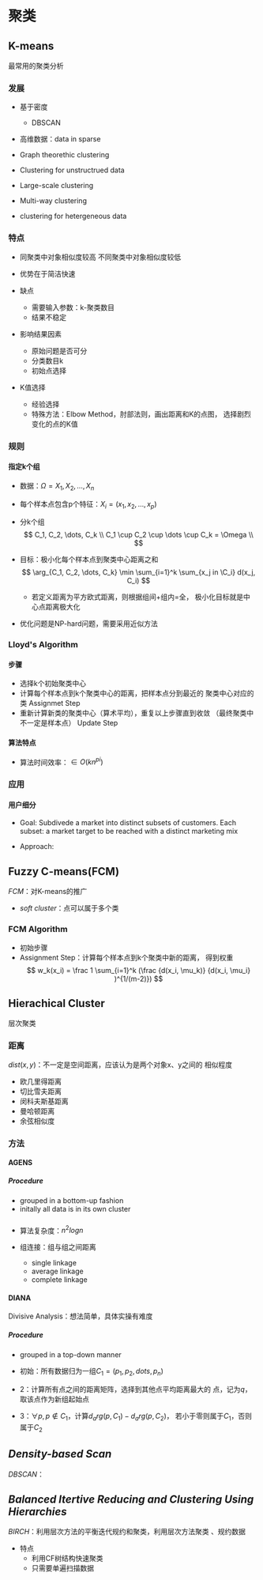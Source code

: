 #	聚类

##	K-means

最常用的聚类分析

###	发展

-	基于密度
	-	DBSCAN

-	高维数据：data in sparse

-	Graph theorethic clustering

-	Clustering for unstructrued data

-	Large-scale clustering

-	Multi-way clustering

-	clustering for hetergeneous data

###	特点

-	同聚类中对象相似度较高
	不同聚类中对象相似度较低

-	优势在于简洁快速
-	缺点
	-	需要输入参数：k-聚类数目
	-	结果不稳定

-	影响结果因素
	-	原始问题是否可分
	-	分类数目k
	-	初始点选择

-	K值选择
	-	经验选择
	-	特殊方法：Elbow Method，肘部法则，画出距离和K的点图，
		选择剧烈变化的点的K值

###	规则

####	指定k个组

-	数据：$\Omega={X_1, X_2, \dots, X_n}$
-	每个样本点包含p个特征：$X_i = (x_1, x_2, \dots, x_p)$
-	分k个组
	$$
	C_1, C_2, \dots, C_k \\
	C_1 \cup C_2 \cup \dots \cup C_k = \Omega \\
	$$
-	目标：极小化每个样本点到聚类中心距离之和
	$$
	\arg_{C_1, C_2, \dots, C_k} \min \sum_{i=1}^k
		\sum_{x_j in \C_i} d(x_j, C_i)
	$$

	-	若定义距离为平方欧式距离，则根据组间+组内=全，
		极小化目标就是中心点距离极大化

-	优化问题是NP-hard问题，需要采用近似方法

###	Lloyd's Algorithm

####	步骤

-	选择k个初始聚类中心
-	计算每个样本点到k个聚类中心的距离，把样本点分到最近的
	聚类中心对应的类
	Assignmet Step
-	重新计算新类的聚类中心（算术平均），重复以上步骤直到收敛
	（最终聚类中不一定是样本点）
	Update Step

####	算法特点

-	算法时间效率：$\in O(kn^{pi})$

###	应用

####	用户细分

-	Goal: Subdivede a market into distinct subsets of
	customers. Each subset: a market target to be reached
	with a distinct marketing mix

-	Approach: 

##	Fuzzy C-means(FCM)

*FCM*：对K-means的推广

-	*soft cluster*：点可以属于多个类

###	FCM Algorithm

-	初始步骤
-	Assignment Step：计算每个样本点到k个聚类中新的距离，
	得到权重
	$$
	w_k(x_i) = \frac 1 \sum_{i=1}^k 
		(\frac {d(x_i, \mu_k)} {d(x_i, \mu_i} )^{1/(m-2)})
	$$

##	Hierachical Cluster

层次聚类

###	距离

$dist(x,y)$：不一定是空间距离，应该认为是两个对象x、y之间的
相似程度

-	欧几里得距离
-	切比雪夫距离
-	闵科夫斯基距离
-	曼哈顿距离
-	余弦相似度

###	方法

####	AGENS

#####	Procedure

-	grouped in a bottom-up fashion
-	initally all data is in its own cluster

#####	

-	算法复杂度：$n^2logn$

-	组连接：组与组之间距离
	-	single linkage
	-	average linkage
	-	complete linkage

####	DIANA

Divisive Analysis：想法简单，具体实操有难度

#####	Procedure

-	grouped in a top-down manner

-	初始：所有数据归为一组$C_1=(p_1, p_2, dots, p_n)$
-	2：计算所有点之间的距离矩阵，选择到其他点平均距离最大的
	点，记为$q$，取该点作为新组起始点
-	3：$\forall p, p \notin C_1$，计算$d_arg(p, C_1) - d_arg(p, C_2)$，
	若小于零则属于$C_1$，否则属于$C_2$

##	*Density-based Scan*

*DBSCAN*：

##	*Balanced Itertive Reducing and Clustering Using Hierarchies*

*BIRCH*：利用层次方法的平衡迭代规约和聚类，利用层次方法聚类
、规约数据

-	特点
	-	利用CF树结构快速聚类
	-	只需要单遍扫描数据

